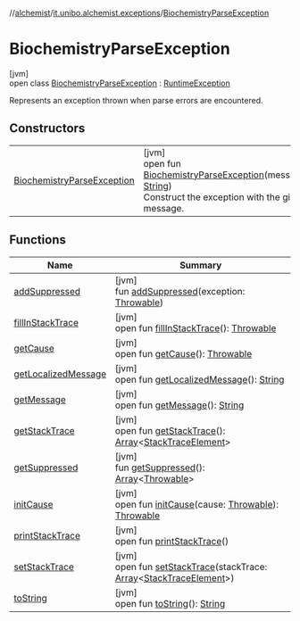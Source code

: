 //[alchemist](../../../index.md)/[it.unibo.alchemist.exceptions](../index.md)/[BiochemistryParseException](index.md)

# BiochemistryParseException

[jvm]\
open class [BiochemistryParseException](index.md) : [RuntimeException](https://docs.oracle.com/javase/8/docs/api/java/lang/RuntimeException.html)

Represents an exception thrown when parse errors are encountered.

## Constructors

| | |
|---|---|
| [BiochemistryParseException](-biochemistry-parse-exception.md) | [jvm]<br>open fun [BiochemistryParseException](-biochemistry-parse-exception.md)(message: [String](https://docs.oracle.com/javase/8/docs/api/java/lang/String.html))<br>Construct the exception with the given message. |

## Functions

| Name | Summary |
|---|---|
| [addSuppressed](../../it.unibo.alchemist.expressions.parser/-parse-exception/index.md#-1898257014%2FFunctions%2F-267951372) | [jvm]<br>fun [addSuppressed](../../it.unibo.alchemist.expressions.parser/-parse-exception/index.md#-1898257014%2FFunctions%2F-267951372)(exception: [Throwable](https://docs.oracle.com/javase/8/docs/api/java/lang/Throwable.html)) |
| [fillInStackTrace](../../it.unibo.alchemist.expressions.parser/-parse-exception/index.md#-1207709164%2FFunctions%2F-267951372) | [jvm]<br>open fun [fillInStackTrace](../../it.unibo.alchemist.expressions.parser/-parse-exception/index.md#-1207709164%2FFunctions%2F-267951372)(): [Throwable](https://docs.oracle.com/javase/8/docs/api/java/lang/Throwable.html) |
| [getCause](../../it.unibo.alchemist.expressions.parser/-parse-exception/index.md#-252564762%2FFunctions%2F-267951372) | [jvm]<br>open fun [getCause](../../it.unibo.alchemist.expressions.parser/-parse-exception/index.md#-252564762%2FFunctions%2F-267951372)(): [Throwable](https://docs.oracle.com/javase/8/docs/api/java/lang/Throwable.html) |
| [getLocalizedMessage](../../it.unibo.alchemist.expressions.parser/-parse-exception/index.md#-2138642817%2FFunctions%2F-267951372) | [jvm]<br>open fun [getLocalizedMessage](../../it.unibo.alchemist.expressions.parser/-parse-exception/index.md#-2138642817%2FFunctions%2F-267951372)(): [String](https://docs.oracle.com/javase/8/docs/api/java/lang/String.html) |
| [getMessage](../../it.unibo.alchemist.expressions.parser/-parse-exception/index.md#1068546184%2FFunctions%2F-267951372) | [jvm]<br>open fun [getMessage](../../it.unibo.alchemist.expressions.parser/-parse-exception/index.md#1068546184%2FFunctions%2F-267951372)(): [String](https://docs.oracle.com/javase/8/docs/api/java/lang/String.html) |
| [getStackTrace](../../it.unibo.alchemist.expressions.parser/-parse-exception/index.md#-1238049138%2FFunctions%2F-267951372) | [jvm]<br>open fun [getStackTrace](../../it.unibo.alchemist.expressions.parser/-parse-exception/index.md#-1238049138%2FFunctions%2F-267951372)(): [Array](https://kotlinlang.org/api/latest/jvm/stdlib/kotlin/-array/index.html)<[StackTraceElement](https://docs.oracle.com/javase/8/docs/api/java/lang/StackTraceElement.html)> |
| [getSuppressed](../../it.unibo.alchemist.expressions.parser/-parse-exception/index.md#1678506999%2FFunctions%2F-267951372) | [jvm]<br>fun [getSuppressed](../../it.unibo.alchemist.expressions.parser/-parse-exception/index.md#1678506999%2FFunctions%2F-267951372)(): [Array](https://kotlinlang.org/api/latest/jvm/stdlib/kotlin/-array/index.html)<[Throwable](https://docs.oracle.com/javase/8/docs/api/java/lang/Throwable.html)> |
| [initCause](../../it.unibo.alchemist.expressions.parser/-parse-exception/index.md#-104903378%2FFunctions%2F-267951372) | [jvm]<br>open fun [initCause](../../it.unibo.alchemist.expressions.parser/-parse-exception/index.md#-104903378%2FFunctions%2F-267951372)(cause: [Throwable](https://docs.oracle.com/javase/8/docs/api/java/lang/Throwable.html)): [Throwable](https://docs.oracle.com/javase/8/docs/api/java/lang/Throwable.html) |
| [printStackTrace](../../it.unibo.alchemist.expressions.parser/-parse-exception/index.md#-1357294889%2FFunctions%2F-267951372) | [jvm]<br>open fun [printStackTrace](../../it.unibo.alchemist.expressions.parser/-parse-exception/index.md#-1357294889%2FFunctions%2F-267951372)() |
| [setStackTrace](../../it.unibo.alchemist.expressions.parser/-parse-exception/index.md#-1146009933%2FFunctions%2F-267951372) | [jvm]<br>open fun [setStackTrace](../../it.unibo.alchemist.expressions.parser/-parse-exception/index.md#-1146009933%2FFunctions%2F-267951372)(stackTrace: [Array](https://kotlinlang.org/api/latest/jvm/stdlib/kotlin/-array/index.html)<[StackTraceElement](https://docs.oracle.com/javase/8/docs/api/java/lang/StackTraceElement.html)>) |
| [toString](../../it.unibo.alchemist.expressions.parser/-parse-exception/index.md#1869833549%2FFunctions%2F-267951372) | [jvm]<br>open fun [toString](../../it.unibo.alchemist.expressions.parser/-parse-exception/index.md#1869833549%2FFunctions%2F-267951372)(): [String](https://docs.oracle.com/javase/8/docs/api/java/lang/String.html) |
